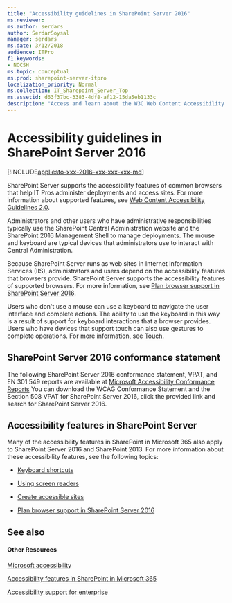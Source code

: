 ```yaml
---
title: "Accessibility guidelines in SharePoint Server 2016"
ms.reviewer: 
ms.author: serdars
author: SerdarSoysal
manager: serdars
ms.date: 3/12/2018
audience: ITPro
f1.keywords:
- NOCSH
ms.topic: conceptual
ms.prod: sharepoint-server-itpro
localization_priority: Normal
ms.collection: IT_Sharepoint_Server_Top
ms.assetid: d63f37bc-3383-4df8-af12-15da5eb1133c
description: "Access and learn about the W3C Web Content Accessibility Guidelines (WCAG) 2.0 Conformance Statement and Voluntary Product Accessibility Template (VPAT) for SharePoint Server 2016."
---
```


# Accessibility guidelines in SharePoint Server 2016

[!INCLUDE[appliesto-xxx-2016-xxx-xxx-xxx-md](includes/appliesto-xxx-2016-xxx-xxx-xxx-md.md)]
  
SharePoint Server supports the accessibility features of common browsers that help IT Pros administer deployments and access sites. For more information about supported features, see [Web Content Accessibility Guidelines 2.0](https://www.w3.org/TR/WCAG20/).
  
Administrators and other users who have administrative responsibilities typically use the SharePoint Central Administration website and the SharePoint 2016 Management Shell to manage deployments. The mouse and keyboard are typical devices that administrators use to interact with Central Administration.
  
Because SharePoint Server runs as web sites in Internet Information Services (IIS), administrators and users depend on the accessibility features that browsers provide. SharePoint Server supports the accessibility features of supported browsers. For more information, see [Plan browser support in SharePoint Server 2016](install/browser-support-planning-2016-2019.md).
  
Users who don't use a mouse can use a keyboard to navigate the user interface and complete actions. The ability to use the keyboard in this way is a result of support for keyboard interactions that a browser provides. Users who have devices that support touch can also use gestures to complete operations. For more information, see [Touch](/windows/win32/uxguide/inter-touch).
  
## SharePoint Server 2016 conformance statement

The following SharePoint Server 2016 conformance statement, VPAT, and EN 301 549 reports are available at [Microsoft Accessibility Conformance Reports](https://cloudblogs.microsoft.com/industry-blog/government/2018/09/11/accessibility-conformance-reports/) You can download the WCAG Conformance Statement and the Section 508 VPAT for SharePoint Server 2016, click the provided link and search for SharePoint Server 2016.  
  
## Accessibility features in SharePoint Server

Many of the accessibility features in SharePoint in Microsoft 365 also apply to SharePoint Server 2016 and SharePoint 2013. For more information about these accessibility features, see the following topics:
  
- [Keyboard shortcuts](https://support.office.com/article/466e33ee-613b-4f47-96bb-1c20f20b1015)
    
- [Using screen readers](https://support.office.com/article/f291404a-dc7e-44de-a31f-d81b3099c2b9#bkm_moretasks)
    
- [Create accessible sites](https://support.office.com/article/f291404a-dc7e-44de-a31f-d81b3099c2b9#bkm_accessiblesites)
    
- [Plan browser support in SharePoint Server 2016](install/browser-support-planning-2016-2019.md)
    
## See also

#### Other Resources

[Microsoft accessibility](https://www.microsoft.com/accessibility/)
  
[Accessibility features in SharePoint in Microsoft 365](https://support.office.com/article/f291404a-dc7e-44de-a31f-d81b3099c2b9?fromAR=1)
  
[Accessibility support for enterprise](https://support.microsoft.com/accessibility/enterprise-answer-desk)